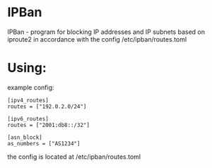 # IPBan
IPBan - program for blocking IP addresses and IP subnets based on iproute2 in accordance with the config /etc/ipban/routes.toml

Using:
========
example config:
```
[ipv4_routes]
routes = ["192.0.2.0/24"]

[ipv6_routes]
routes = ["2001:db8::/32"]

[asn_block]
as_numbers = ["AS1234"]
```
the config is located at /etc/ipban/routes.toml
